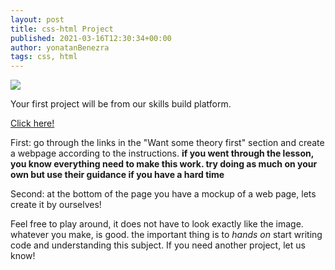 ```yaml
---
layout: post
title: css-html Project
published: 2021-03-16T12:30:34+00:00
author: yonatanBenezra
tags: css, html
---
```


![](https://bundles.yourlearning.ibm.com/skills/ngo/assets/PZVPGKQQMYGZ128B/css2-layout-to-integrate.png)

Your first project will be from our skills build platform.

[Click here!](https://bundles.yourlearning.ibm.com/skills/ngo/#RKEMERVPMPMY1DGX/EKVDPYPKGMKV155G)

First:
go through the links in the "Want some theory first" section and create a webpage according to the instructions.
**if you went through the lesson, you know everything need to make this work. try doing as much on your own but use their guidance if you have a hard time**

Second:
at the bottom of the page you have a mockup of a web page, lets create it by ourselves!

Feel free to play around, it does not have to look exactly like the image.
whatever you make, is good.
the important thing is to *hands on* start writing code and understanding this subject.
If you need another project, let us know!